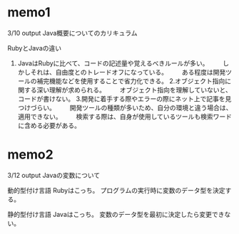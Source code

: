 # memo1

3/10 output
Java概要についてのカリキュラム

RubyとJavaの違い
1. JavaはRubyに比べて、コードの記述量や覚えるべきルールが多い。
　　しかしそれは、自由度とのトレードオフになっている。
　　ある程度は開発ツールの補完機能などを使用することで省力化できる。
2.オブジェクト指向に関する深い理解が求められる。
　　オブジェクト指向を理解していないと、コードが書けない。
3.開発に着手する際やエラーの際にネット上で記事を見つけづらい。
　　開発ツールの種類が多いため、自分の環境と違う場合は、適用できない。
　　検索する際は、自身が使用しているツールも検索ワードに含める必要がある。

# memo2
3/12 output
Javaの変数について

動的型付け言語
Rubyはこっち。
プログラムの実行時に変数のデータ型を決定する。


静的型付け言語
Javaはこっち。
変数のデータ型を最初に決定したら変更できない。